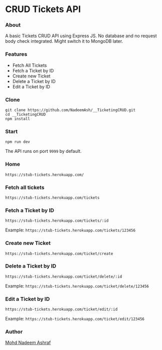 # CRUD Tickets API 

### About
A basic Tickets CRUD API using Express JS. No database and no request body check integrated. Might switch it to MongoDB later.

### Features
+ Fetch All Tickets
+ Fetch a Ticket by ID
+ Create new Ticket
+ Delete a Ticket by ID
+ Edit a Ticket by ID


### Clone
````
git clone https://github.com/NadeemAsh/__TicketingCRUD.git
cd __TicketingCRUD
npm install
````

### Start
````
npm run dev
````
The API runs on port ````9999```` by default.

### Home
````
https://stub-tickets.herokuapp.com/
````

### Fetch all tickets
````
https://stub-tickets.herokuapp.com/tickets
````

### Fetch a Ticket by ID
````
https://stub-tickets.herokuapp.com/tickets/:id
````
Example:  ````https://stub-tickets.herokuapp.com/tickets/123456```` 


### Create new Ticket
````
https://stub-tickets.herokuapp.com/ticket/create
````

### Delete a Ticket by ID
````
https://stub-tickets.herokuapp.com/ticket/delete/:id
````
Example:  ````https://stub-tickets.herokuapp.com/ticket/delete/123456```` 

### Edit a Ticket by ID
````
https://stub-tickets.herokuapp.com/ticket/edit/:id
````
Example:  ````https://stub-tickets.herokuapp.com/ticket/edit/123456```` 

### Author
[Mohd Nadeem Ashraf](https://github.com/NadeemAsh)
